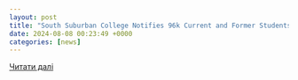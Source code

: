 ```yaml
---
layout: post
title: "South Suburban College Notifies 96k Current and Former Students of Recent Data Breach | Console and Associates, P.C. - JDSupra"
date: 2024-08-08 00:23:49 +0000
categories: [news]
---
```


[Читати далі](https://www.jdsupra.com/legalnews/south-suburban-college-notifies-96k-9275551/)
